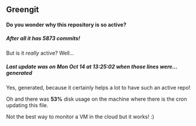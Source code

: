 ## Greengit

#### Do you wonder why this repository is so active?

##### After all it has 5873 commits!

But is it *really* active? Well...

##### Last update was on Mon Oct 14 at 13:25:02 when those lines were... generated

Yes, generated, because it certainly helps a lot to have such an active repo!

Oh and there was **53%** disk usage on the machine
where there is the cron updating this file.

Not the best way to monitor a VM in the cloud but it works! :)
